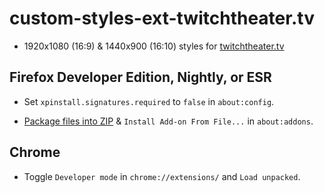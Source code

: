 # custom-styles-ext-twitchtheater.tv

* 1920x1080 (16:9) & 1440x900 (16:10) styles for [twitchtheater.tv](https://twitchtheater.tv/)

## Firefox Developer Edition, Nightly, or ESR

* Set `xpinstall.signatures.required` to `false` in `about:config`.

* [Package files into ZIP](https://extensionworkshop.com/documentation/publish/package-your-extension/) & `Install Add-on From File...` in `about:addons`.

## Chrome

* Toggle `Developer mode` in `chrome://extensions/` and `Load unpacked`.
